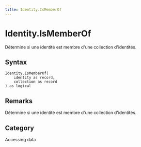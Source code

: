 ```yaml
---
title: Identity.IsMemberOf
---
```


# Identity.IsMemberOf


Détermine si une identité est membre d&#39;une collection d&#39;identités.


## Syntax

```powerquery
Identity.IsMemberOf(
    identity as record,
    collection as record
) as logical
```


## Remarks

Détermine si une identité est membre d'une collection d'identités.



## Category
Accessing data

